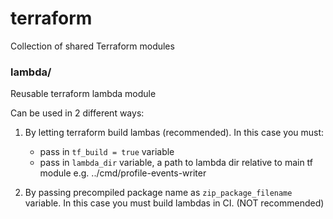 # terraform

Collection of shared Terraform modules

### lambda/

Reusable terraform lambda module

Can be used in 2 different ways:

1. By letting terraform build lambas (recommended). In this case you must:

   - pass in `tf_build = true` variable
   - pass in `lambda_dir` variable, a path to lambda dir relative to main tf module e.g. ../cmd/profile-events-writer

2. By passing precompiled package name as `zip_package_filename` variable. In this case you must build lambdas in CI. (NOT recommended)
